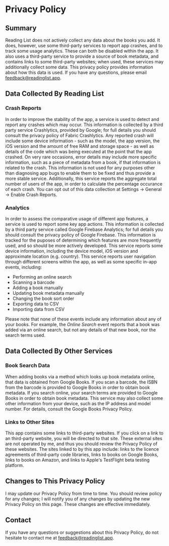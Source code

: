 # Privacy Policy

## Summary
Reading List does not actively collect any data about the books you add. It does, however, use some third-party services to report app crashes, and to track some usage analytics. These can both be disabled within the app. It also uses a third-party service to provide a source of book metadata, and contains links to some third-party websites; when used, these services may additionally collect some data. This privacy policy provides information about how this data is used. If you have any questions, please email feedback@readinglist.app.

## Data Collected By Reading List
### Crash Reports
In order to improve the stability of the app, a service is used to detect and report any crashes which may occur. This information is collected by a third party service Crashlytics, provided by Google; for full details you should consult the privacy policy of Fabric Crashlytics. Any reported crash will include some device information - such as the model, the app version, the iOS version and the amount of free RAM and storage space - as well as details of the code which was being executed at the point that the app crashed. On very rare occasions, error details may include more specific information, such as a piece of metadata from a book, if that information is related to the crash. This information is not used for any purposes other than diagnosing app bugs to enable them to be fixed and thus provide a more stable service. Additionally, this service reports the aggregate total number of users of the app, in order to calculate the percentage occurance of each crash. You can opt out of this data collection at Settings &rarr; General &rarr; Enable Crash Reports.

### Analytics
In order to assess the comparative usage of different app features, a service is used to report some key app actions. This information is collected by a third party service called Google Firebase Analytics; for full details you should consult the privacy policy of Google Firebase. This information is tracked for the puposes of determining which features are more frequently used, and so should be more actively developed. This service reports some device information, including the device model, iOS version and approximate location (e.g. country). This service reports user navigation through different screens within the app, as well as some specific in-app events, including:

- Performing an online search
- Scanning a barcode
- Adding a book manually
- Updating book metadata manually
- Changing the book sort order
- Exporting data to CSV
- Importing data from CSV

Please note that none of these events include any information about any of your books. For example, the _Online Search_ event reports that a book was added via an online search, but not any details of that new book, nor the search terms used.

## Data Collected By Other Services

### Book Search Data
When adding books via a method which looks up book metadata online, that data is obtained from Google Books. If you scan a barcode, the ISBN from the barcode is provided to Google Books in order to obtain book metadata. If you search online, your search terms are provided to Google Books in order to obtain book metadata. This service may also collect some other information from your device, such as the IP address and model number. For details, consult the Google Books Privacy Policy.

### Links to Other Sites
This app contains some links to third-party websites. If you click on a link to an third-party website, you will be directed to that site. These external sites are not operated by me, and thus you should review the Privacy Policy of these websites. The sites linked to by this app include: links to the licence agreements of third-party code libraries, links to books on Google Books, links to books on Amazon, and links to Apple's TestFlight beta testing platform.

## Changes to This Privacy Policy
I may update our Privacy Policy from time to time. You should review policy for any changes; I will notify you of any changes by updating the new Privacy Policy on this page. These changes are effective immediately.

## Contact
If you have any questions or suggestions about this Privacy Policy, do not hesitate to contact me at feedback@readinglist.app.

